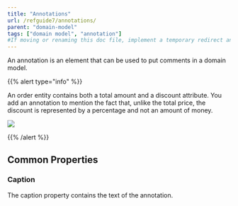 ```yaml
---
title: "Annotations"
url: /refguide7/annotations/
parent: "domain-model"
tags: ["domain model", "annotation"]
#If moving or renaming this doc file, implement a temporary redirect and let the respective team know they should update the URL in the product. See Mapping to Products for more details.
---
```


An annotation is an element that can be used to put comments in a domain model.

{{% alert type="info" %}}

An order entity contains both a total amount and a discount attribute. You add an annotation to mention the fact that, unlike the total price, the discount is represented by a percentage and not an amount of money.

![](/attachments/refguide7/desktop-modeler/domain-model/annotations/16844036.png)

{{% /alert %}}

## Common Properties

### Caption

The caption property contains the text of the annotation.
